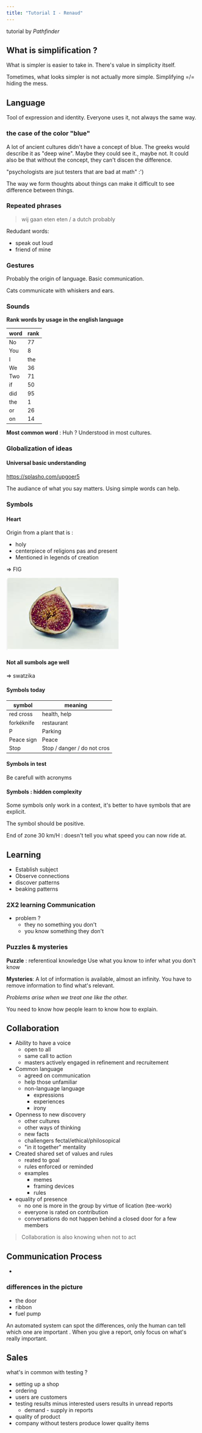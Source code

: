 ```yaml
---
title: "Tutorial I - Renaud"
---
```


tutorial by _Pathfinder_

## What is simplification ?

What is simpler  is easier to take in.
There's value in simplicity itself.

Tometimes, what looks simpler is not actually more simple.
Simplifying =/= hiding the mess.

## Language

Tool of expression and identity.
Everyone uses it, not always the same way.

### the case of the color "blue"
 A lot of ancient cultures didn't have a concept of blue.
 The greeks would describe it as "deep wine".
 Maybe they could see it., maybe not.
 It could also be that without the concept, they can't discen the difference.
 
"psychologists are jsut testers that are bad at math" :')

The way we form thoughts about things can make it difficult to see difference between things.

### Repeated phrases

> wij gaan eten eten
/ a dutch probably

Redudant words:
- speak out loud
- friend of mine

### Gestures
Probably the origin of language. 
Basic communication.

Cats communicate with whiskers and ears.

### Sounds
**Rank words by usage in the english language**

| word | rank |
| ---- | ---- |
| No   | 77   |
| You  | 8    |
| I    | the  |
| We   | 36   |
| Two  | 71   |
| if   | 50   |
| did  | 95   |
| the  | 1    |
| or   | 26   |
| on   | 14   |


**Most common word** : Huh ?
Understood in most cultures.

### Globalization of ideas

#### Universal basic understanding

https://splasho.com/upgoer5

The audiance of what you say matters. Using simple words can help.

### Symbols

#### Heart
Origin from a plant that is :
- holy
- centerpiece of religions pas and present
- Mentioned in legends of creation

=> FIG

![](_attachments/Pasted%20image%2020220607144741.png)

#### Not all sumbols age well
 => swatzika

#### Symbols today

| symbol     | meaning                     |
| ---------- | --------------------------- |
| red cross  | health, help                |
| forkéknife | restaurant                  |
| P          | Parking                     |
| Peace sign | Peace                       |
| Stop       | Stop / danger / do not cros | 

#### Symbols in test
Be carefull with acronyms

#### Symbols : hidden complexity

Some symbols only work in a context, it's better to have symbols that are explicit.

The symbol should be positive.

End of zone 30 km/H : doesn't tell you what speed you can now ride at.

## Learning

- Establish subject
- Observe connections
- discover patterns
- beaking patterns

### 2X2 learning Communication
- problem ?
	- they no something you don't
	- you know something they don't

### Puzzles & mysteries

**Puzzle** : referentioal knowledge
Use what you know to infer what you don't know

**Mysteries**: A lot of information is available, almost an infinity.
You have to remove information to find what's relevant.

_Problems arise when we treat one like the other._

You need to know how people learn to know how to explain.

## Collaboration
- Ability to have a voice
	- open to all
	- same call to action
	- masters actively engaged in refinement and recruitement
- Common language
	- agreed on communication
	- help those unfamiliar
	- non-language language
		- expressions
		- experiences
		- irony
- Openness to new discovery
	- other cultures
	- other ways of thinking
	- new facts
	- challengers fectal/ethical/philosopical
	- "in it together" mentality
- Created shared set of values and rules
	- reated to goal 
	- rules enforced or reminded
	- examples
		- memes
		- framing devices
		- rules
- equality of presence
	- no one is more in the group by virtue of lication (tee-work)
	- everyone is rated on contribution
	- conversations do not happen behind a closed door for a few members

> Collaboration is also knowing when not to act

## Communication Process

-

### differences in the picture
- the door
- ribbon
- fuel pump

An automated system can spot the differences, only the human can tell which one are important .
When you give a report, only focus on what's really important.

## Sales
what's in common with testing ?
- setting up a shop
- ordering
- users are customers
- testing results minus interested users results in unread reports
	- demand - supply in  reports
- quality of product
- company without testers produce lower quality items

